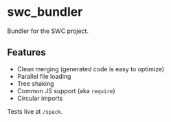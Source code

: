 # swc_bundler

Bundler for the SWC project.

## Features

-   Clean merging (generated code is easy to optimize)
-   Parallel file loading
-   Tree shaking
-   Common JS support (aka `require`)
-   Circular imports

Tests live at `/spack`.
